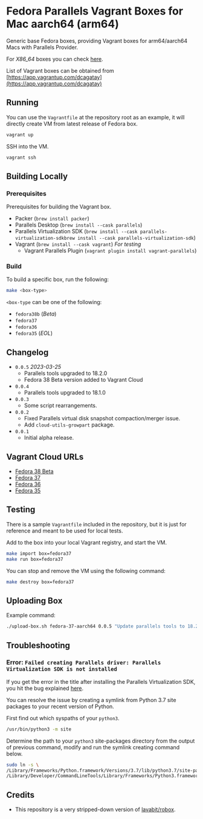 
# Fedora Parallels Vagrant Boxes for Mac aarch64 (arm64)

Generic base Fedora boxes, providing Vagrant boxes for arm64/aarch64 Macs with Parallels Provider.

For *X86_64* boxes you can check [here](https://app.vagrantup.com/generic).

List of Vagrant boxes can be obtained from [https://app.vagrantup.com/dcagatay](https://app.vagrantup.com/dcagatay)

## Running

You can use the `Vagrantfile` at the repository root as an example, it will directly create VM from latest release of Fedora box.

```sh
vagrant up
```

SSH into the VM.

```sh
vagrant ssh
```

## Building Locally

### Prerequisites

Prerequisites for building the Vagrant box.

- Packer (`brew install packer`)
- Parallels Desktop (`brew install --cask parallels`)
- Parallels Virtualization SDK (`brew install --cask parallels-virtualization-sdkbrew install --cask parallels-virtualization-sdk`)
- Vagrant (`brew install --cask vagrant`) *For testing*
  - Vagrant Parallels Plugin (`vagrant plugin install vagrant-parallels`)

### Build

To build a specific box, run the following:

```sh
make <box-type>
```

`<box-type` can be one of the following:

- `fedora38b` (*Beta*)
- `fedora37`
- `fedora36`
- `fedora35` (*EOL*)

## Changelog

- `0.0.5` *2023-03-25*
  - Parallels tools upgraded to 18.2.0
  - Fedora 38 Beta version added to Vagrant Cloud
- `0.0.4`
  - Parallels tools upgraded to 18.1.0
- `0.0.3`
  - Some script rearrangements.
- `0.0.2`
  - Fixed Parallels virtual disk snapshot compaction/merger issue.
  - Add `cloud-utils-growpart` package.
- `0.0.1`
  - Initial alpha release.

## Vagrant Cloud URLs

- [Fedora 38 Beta](https://app.vagrantup.com/dcagatay/boxes/fedora-38b-aarch64)
- [Fedora 37](https://app.vagrantup.com/dcagatay/boxes/fedora-37-aarch64)
- [Fedora 36](https://app.vagrantup.com/dcagatay/boxes/fedora-36-aarch64)
- [Fedora 35](https://app.vagrantup.com/dcagatay/boxes/fedora-35-aarch64)

## Testing

There is a sample `Vagrantfile` included in the repository, but it is just for reference and meant to be used for local tests.

Add to the box into your local Vagrant registry, and start the VM.

```sh
make import box=fedora37
make run box=fedora37
```

You can stop and remove the VM using the following command:

```sh
make destroy box=fedora37
```

## Uploading Box

Example command:

```sh
./upload-box.sh fedora-37-aarch64 0.0.5 "Update parallels tools to 18.2.0" ./output/generic-fedora37-aarch64-parallels-0.0.5.box
```

## Troubleshooting

### Error: `Failed creating Parallels driver: Parallels Virtualization SDK is not installed`

If you get the error in the title after installing the Parallels Virtualization SDK, you hit the bug explained [here](https://github.com/hashicorp/packer-plugin-parallels/issues/36).

You can resolve the issue by creating a symlink from Python 3.7 site packages to your recent version of Python.

First find out which syspaths of your `python3`.

```sh
/usr/bin/python3 -m site
```

Determine the path to your `python3` site-packages directory from the output of previous command, modify and run the symlink creating command below.

```sh
sudo ln -s \
/Library/Frameworks/Python.framework/Versions/3.7/lib/python3.7/site-packages/prlsdkapi.pth \
/Library/Developer/CommandLineTools/Library/Frameworks/Python3.framework/Versions/3.9/lib/python3.9/site-packages/prlsdkapi.pth
```

## Credits

- This repository is a very stripped-down version of [lavabit/robox](https://github.com/lavabit/robox).
